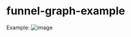 # funnel-graph-example
Example:
![image](https://user-images.githubusercontent.com/21258768/214001884-09e76d30-2314-41bb-9cf3-6c34549d2cc2.png)

